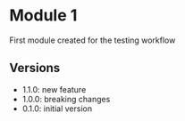 # Module 1

First module created for the testing workflow

## Versions
- 1.1.0: new feature
- 1.0.0: breaking changes
- 0.1.0: initial version
